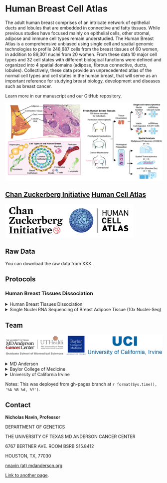 # Human Breast Cell Atlas
The adult human breast comprises of an intricate network of epithelial ducts and lobules that are embedded in connective and fatty tissues.  While previous studies have focused mainly on epithelial cells, other stromal, adipose and immune cell types remain understudied.  The Human Breast Atlas is a comprehensive unbiased using single cell and spatial genomic technologies to profile 248,687 cells from the breast tissues of 60 women, in addition to 89,301 nuclei from 20 women.  From these data 10 major cell types and 32 cell states with different biological functions were defined and organized into 4 spatial domains (adipose, fibrous connective, ducts, lobules).  Collectively, these data provide an unprecedented atlas of the normal cell types and cell states in the human breast, that will serve as an important reference for studying breast biology, development and diseases such as breast cancer.

Learn more in our manuscript and our GitHub repository.

![Visual Breast Composition](/docs/assets/images/paper_figures/Top_panel_abstract.png)

## [Chan Zuckerberg Initiative](https://chanzuckerberg.com/human-cell-atlas/the-human-breast-cell-atlas/) [Human Cell Atlas](https://www.humancellatlas.org/)

![CZI Human Atlas logo](/docs/assets/images/funding/CZI_human_atlas.png)

## Raw Data

You can download the raw data from XXX. 

## Protocols

### Human Breast Tissues Dissociation 

<details><summary>Human Breast Tissues Dissociation </summary>
<p></p><p>
<a href="https://www.protocols.io/view/dissociation-of-single-cell-suspensions-from-human-bp2l641bkvqe/v1">Protocol Link</a>
</p><p>
Protocol Authors: Shanshan Bai, Emi Sei, Nicholas E. Navin
</p><p>
The link above is for the protocol to issolate single cell susspension for used by HBCA project to obtain high-viability cell suspensions from freshly dissociated breast tissues from human patients. This protocol covers two two options for performing this protocol: rapid-dissociation (15-30 min) or exhaustive dissociation (overnight). 
</p>
</details>

<details><summary>Single Nuclei RNA Sequencing of Breast Adipose Tissue (10x Nuclei-Seq)</summary>
<p></p><p>
<a href="https://www.protocols.io/view/single-nuclei-rna-sequencing-of-breast-adipose-tis-6qpvreob3lmk/v1">Protocol Link</a>
</p><p>
Protocol Authors: Kevin Nee, Quy Nguyen, Kai Kessenbrock
</p><p>
The link above is for the protocol for 10x Nuclei-Seq adjusted for breast tissues to handle adipose tissue, due to its delicate and lipid filled nature is not amenable to these methods of interrogation. This protocol was used to investigate the heterogeneity of stroma and adipocytes in normal breast tissues, and determine the interactions of the breast microenvironment at single-cell resolution. 
</p>
</details>

## Team

![MD Anderson, UT Health Graduate school of biomedical sciences, Baylor College of Medicine and the University of California Irvine logos](/docs/assets/images/institutions/Logo_string.png)

<details><summary>MD Anderson</summary>
<p></p><p>
<a href="https://navinlabcode.github.io/">Navin Lab</a>
</p><p>
<a href="https://www.mdanderson.org/research/departments-labs-institutes/labs/ken-chen-laboratory.html">Chen Lab</a>
</p>
</details>

<details><summary>Baylor College of Medicine</summary>
<p></p><p>
<a href="https://clinicianresources.bcm.edu/people/profile/1352/">Alastair Thompson</a>
</p><p>
<a href="https://www.bcm.edu/people-search/bora-lim-68626">Bora Lim</a>
</p>
</details>

<details><summary>University of California Irvine</summary>
<p></p><p> 
<a href="https://kessenbrocklab.com/people/">Kessenbrock Lab</a>
</p><p>
<a href="https://lawsonlab.org/people/">Lawson Lab</a>
</p>
</details>

Notes: This was deployed from gh-pages branch at `r format(Sys.time(), '%A %B %d, %Y')`.

## Contact 

__Nicholas Navin, Professor__

DEPARTMENT OF GENETICS

THE UNIVERSITY OF TEXAS MD ANDERSON CANCER CENTER

6767 BERTNER AVE. ROOM BSRB S15.8412

HOUSTON, TX, 77030

[nnavin (at) mdanderson.org](mailto:nnavin@mdanderson.org)

[Link to another page](./another_page.md).

